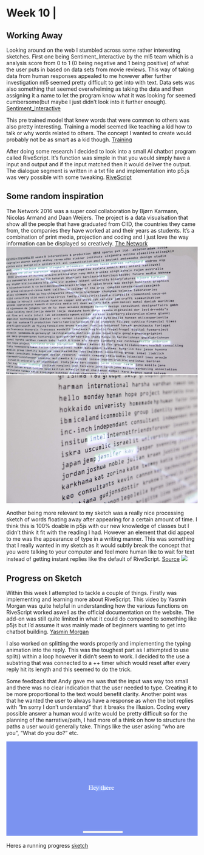 # Week 10 | 

## Working Away

Looking around on the web I stumbled across some rather interesting sketches. First one being Sentiment_Interactive by the ml5 team which is a analysis score from 0 to 1 (0 being negative and 1 being positive) of what the user puts in based on data sets from movie reviews. This way of taking data from human responses appealed to me however after further investigation ml5 seemed pretty difficult to get into with text. Data sets was also something that seemed overwhelming as taking the data and then assigning it a name to let the program know what it was looking for seemed cumbersome(but maybe I just didn’t look into it further enough).  
[Sentiment_Interactive](https://editor.p5js.org/ml5/sketches/Sentiment_Interactive)

This pre trained model that knew words that were common to others was also pretty interesting. Training a model seemed like teaching a kid how to talk or why words related to others. The concept I wanted to create would probably not be as smart as a kid though. 
[Training](https://editor.p5js.org/ml5/sketches/Word2Vec_Interactive)

After doing some research I decided to look into a  small AI chatbot program called RiveScript. It’s function was simple in that you would simply have a input and output and if the input matched then it would deliver the output. The dialogue segment is written in a txt file and implementation into p5.js was very possible with some tweaking. [RiveScript](https://www.rivescript.com/about) 

## Some random inspiration 

The Network 2016 was a super cool collaboration by Bjørn Karmann, Nicolas Armand and Daan Weijers. The project is a data visualsation that show all the people that have graduated from CIID, the countries they came from, the companies they have worked at and their years as students. It’s a combination of print media, projection and coding and I just love the way information can be displayed so creatively. 
[The Network](http://bjoernkarmann.dk/thenetwork)
![](1.jpg) ![](2.jpg)

Another being more relevant to my sketch was a really nice processing sketch of words floating away after appearing for a certain amount of time. I think this is 100% doable in p5js with our new knowledge of classes but I didn’t think it fit with the reading I had. However an element that did appeal to me was the appearance of type in a writing manner. This was something that I really wanted in my sketch as it would subtly break the concept that you were talking to your computer and feel more human like to wait for text instead of getting instant replies like the default of RiveScript. 
[Source](https://www.openprocessing.org/sketch/446720)
![](5.gif)

## Progress on Sketch

Within this week I attempted to tackle a couple of things. Firstly was implementing and learning more about RiveScript. This video by Yasmin Morgan was quite helpful in understanding how the various functions on RiveScript worked aswell as the official documentation on the website. The add-on was still quite limited in what it could do compared to something like p5js but I’d assume it was mainly made of beginners wanting to get into chatbot building. 
[Yasmin Morgan](https://www.youtube.com/watch?v=IhM0rmFUWGs&t=2172s&ab_channel=In-grid)

I also worked on splitting the words properly and implementing the typing animation into the reply. This was the toughest part as I attempted to use split() within a loop however it didn’t seem to work. I decided to the use a substring that was connected to a ++ timer which would reset after every reply hit its length and this seemed to do the trick. 

Some feedback that Andy gave me was that the input was way too small and there was no clear indication that the user needed to type. Creating it to be more proportional to the text would benefit clarity. Another point was that he wanted the user to always have a response as when the bot replies with “Im sorry I don’t understand” that it breaks the illusion. Coding every possible answer a human would write would be pretty difficult so for the planning of the narrative/path, I had more of a think on how to structure the paths a user would generally take. Things like the user asking “who are you”, “What do you do?” etc. 

![](3.PNG)

Heres a running progress [sketch](https://jamtt.github.io/Codewords/Week%209/StartofSomething/)

